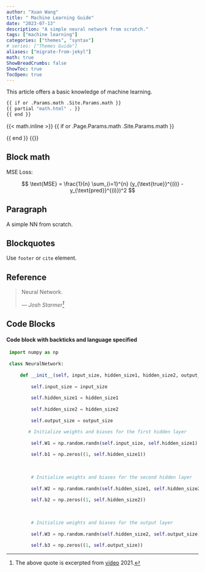 ```yaml
---
author: "Xuan Wang"
title: " Machine Learning Guide"
date: "2023-07-13"
description: "A simple neural network from scratch."
tags: ["machine learning"]
categories: ["themes", "syntax"]
# series: ["Themes Guide"]
aliases: ["migrate-from-jekyl"]
math: true
ShowBreadCrumbs: false
ShowToc: true
TocOpen: true
---
```


This article offers a basic knowledge of machine learning.

```bash
{{ if or .Params.math .Site.Params.math }}
{{ partial "math.html" . }}
{{ end }}
```

{{< math.inline >}}
{{ if or .Page.Params.math .Site.Params.math }}

<!-- KaTeX -->
<link rel="stylesheet" href="https://cdn.jsdelivr.net/npm/katex@0.11.1/dist/katex.min.css" integrity="sha384-zB1R0rpPzHqg7Kpt0Aljp8JPLqbXI3bhnPWROx27a9N0Ll6ZP/+DiW/UqRcLbRjq" crossorigin="anonymous">
<script defer src="https://cdn.jsdelivr.net/npm/katex@0.11.1/dist/katex.min.js" integrity="sha384-y23I5Q6l+B6vatafAwxRu/0oK/79VlbSz7Q9aiSZUvyWYIYsd+qj+o24G5ZU2zJz" crossorigin="anonymous"></script>
<script defer src="https://cdn.jsdelivr.net/npm/katex@0.11.1/dist/contrib/auto-render.min.js" integrity="sha384-kWPLUVMOks5AQFrykwIup5lo0m3iMkkHrD0uJ4H5cjeGihAutqP0yW0J6dpFiVkI" crossorigin="anonymous" onload="renderMathInElement(document.body);"></script>
{{ end }}
{{</ math.inline >}}

<!--more-->


## Block math

MSE Loss: 

$$
\text{MSE} = \frac{1}{n} \sum_{i=1}^{n} (y_{\text{true}}^{(i)} - y_{\text{pred}}^{(i)})^2
$$

## Paragraph

A simple NN from scratch.

## Blockquotes

Use `footer` or `cite` element.

## Reference
> Neural Network.
>
> — <cite>Josh Starmer[^1]</cite>

[^1]: The above quote is excerpted from [video](https://www.bilibili.com/video/BV1Au411m7bM) 2021.

<!-- ## Tables

Tables aren't part of the core Markdown spec, but Hugo supports them out-of-the-box.

| Name  | Age |
| ----- | --- |
| Bob   | 27  |
| Alice | 23  |

#### Inline Markdown within tables

| Italics   | Bold     | Code   |
| --------- | -------- | ------ |
| _italics_ | **bold** | `code` | -->

## Code Blocks

#### Code block with backticks and language specified

```python {linenos=true}
 import numpy as np                                                                                      
                                                                                                                                                                                                                   
 class NeuralNetwork:                                                                                    
                                                                                                         
     def __init__(self, input_size, hidden_size1, hidden_size2, output_size):                            
                                                                                                         
         self.input_size = input_size                                                                    
                                                                                                         
         self.hidden_size1 = hidden_size1                                                                
                                                                                                         
         self.hidden_size2 = hidden_size2                                                                
                                                                                                         
         self.output_size = output_size     

        # Initialize weights and biases for the first hidden layer                                      
                                                                                                         
         self.W1 = np.random.randn(self.input_size, self.hidden_size1)                                   
                                                                                                         
         self.b1 = np.zeros((1, self.hidden_size1))                                                      
                                                                                                         
                                                                                                         
                                                                                                         
         # Initialize weights and biases for the second hidden layer                                     
                                                                                                         
         self.W2 = np.random.randn(self.hidden_size1, self.hidden_size2)                                 
                                                                                                         
         self.b2 = np.zeros((1, self.hidden_size2))                                                      
                                                                                                         
                                                                                                         
                                                                                                         
         # Initialize weights and biases for the output layer                                            
                                                                                                         
         self.W3 = np.random.randn(self.hidden_size2, self.output_size)                                  
                                                                                                         
         self.b3 = np.zeros((1, self.output_size))  
```

<!-- #### Code block with Hugo's internal highlight shortcode

{{< highlight html >}}

<!doctype html>
<html lang="en">
<head>
  <meta charset="utf-8">
  <title>Example HTML5 Document</title>
</head>
<body>
  <p>Test</p>
</body>
</html>
{{< /highlight >}} -->

<!-- #### Gist

{{< gist spf13 7896402 >}} -->

<!-- ## List Types

#### Ordered List

1. First item
2. Second item
3. Third item

#### Unordered List

-   List item
-   Another item
-   And another item

#### Nested list

-   Fruit
    -   Apple
    -   Orange
    -   Banana
-   Dairy
    -   Milk
    -   Cheese

## Other Elements — abbr, sub, sup, kbd, mark

<abbr title="Graphics Interchange Format">GIF</abbr> is a bitmap image format.

H<sub>2</sub>O

X<sup>n</sup> + Y<sup>n</sup> = Z<sup>n</sup>

Press <kbd><kbd>CTRL</kbd>+<kbd>ALT</kbd>+<kbd>Delete</kbd></kbd> to end the session.

Most <mark>salamanders</mark> are nocturnal, and hunt for insects, worms, and other small creatures. -->
